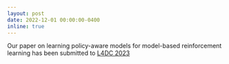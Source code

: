 ```yaml
---
layout: post
date: 2022-12-01 00:00:00-0400
inline: true
---
```


Our paper on learning policy-aware models for model-based reinforcement learning has been submitted to [L4DC 2023](https://l4dc.seas.upenn.edu/)
